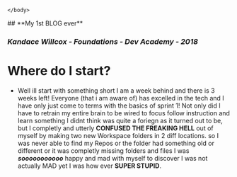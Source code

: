 <!DOCTYPE html>
<html lang="en">
    <HEAD>  
        <meta charset="UTF-8">
        <meta name="viewport" content="width=device-width, initial-scale=1.0">
        <meta http-equiv="X-UA-Compatible" content="ie=edge">
        <title>HTML Template</title>
    </head>
    <body>
        
    </body>
</html>
## **My 1st BLOG ever**

### *Kandace Willcox - Foundations - Dev Academy - 2018*

# **Where do I start?**


- Well ill start with something short I am a week behind and there is 3 weeks left! Everyone (that i am aware of) has excelled in the tech and I have only just come to terms with the basics of sprint 1! Not only did I have to retrain my entire brain to be wired to focus follow instruction and learn something I didnt think was quite a foriegn as it turned out to be, but I completly and utterly **CONFUSED THE FREAKING HELL** out of myself by making two new Workspace folders in 2 diff locations. so I was never able to find my Repos or the folder had something old or different or it was completly missing folders and files I was **_sooooooooooo_** happy and mad with myself to discover I was not actually MAD yet I was how ever **SUPER STUPID**.

